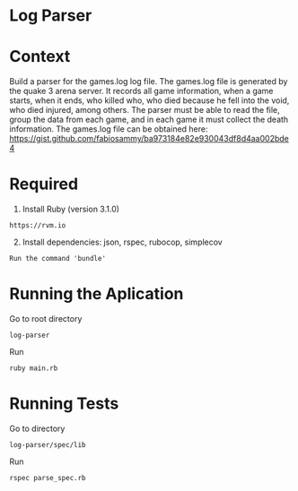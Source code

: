 # Log Parser

# Context
Build a parser for the games.log log file.
The games.log file is generated by the quake 3 arena server. It records all game information, when a game starts, when it ends, who killed who, who died because he fell into the void, who died injured, among others.
The parser must be able to read the file, group the data from each game, and in each game it must collect the death information.
The games.log file can be obtained here: https://gist.github.com/fabiosammy/ba973184e82e930043df8d4aa002bde4

# Required
1. Install Ruby (version 3.1.0)
```
https://rvm.io
```
2. Install dependencies: json, rspec, rubocop, simplecov
```
Run the command 'bundle'
```

# Running the Aplication
Go to root directory
```
log-parser
```
Run
```
ruby main.rb
```

# Running Tests
Go to directory
```
log-parser/spec/lib
```
Run
```
rspec parse_spec.rb
```
